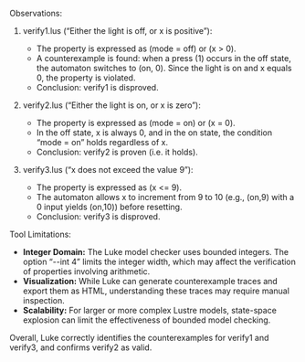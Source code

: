 Observations:

1. verify1.lus (“Either the light is off, or x is positive”):
   - The property is expressed as (mode = off) or (x > 0).
   - A counterexample is found: when a press (1) occurs in the off state, the automaton switches to (on, 0). Since the light is on and x equals 0, the property is violated.
   - Conclusion: verify1 is disproved.

2. verify2.lus (“Either the light is on, or x is zero”):
   - The property is expressed as (mode = on) or (x = 0).
   - In the off state, x is always 0, and in the on state, the condition “mode = on” holds regardless of x.
   - Conclusion: verify2 is proven (i.e. it holds).

3. verify3.lus (“x does not exceed the value 9”):
   - The property is expressed as (x <= 9).
   - The automaton allows x to increment from 9 to 10 (e.g., (on,9) with a 0 input yields (on,10)) before resetting.
   - Conclusion: verify3 is disproved.

Tool Limitations:

- **Integer Domain:** The Luke model checker uses bounded integers. The option “--int 4” limits the integer width, which may affect the verification of properties involving arithmetic.
- **Visualization:** While Luke can generate counterexample traces and export them as HTML, understanding these traces may require manual inspection.
- **Scalability:** For larger or more complex Lustre models, state-space explosion can limit the effectiveness of bounded model checking.

Overall, Luke correctly identifies the counterexamples for verify1 and verify3, and confirms verify2 as valid.
